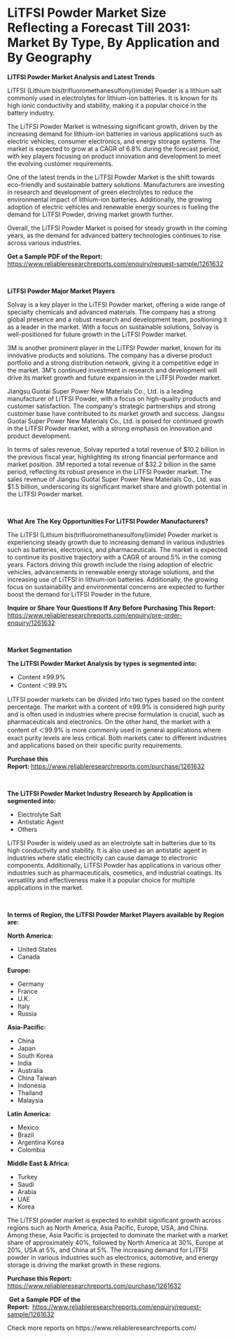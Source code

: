 <p><h1>LiTFSI Powder Market Size Reflecting a Forecast Till 2031: Market By Type, By Application and By Geography</h1></p><p><strong>LiTFSI Powder Market Analysis and Latest Trends</strong></p>
<p><p>LiTFSI (Lithium bis(trifluoromethanesulfonyl)imide) Powder is a lithium salt commonly used in electrolytes for lithium-ion batteries. It is known for its high ionic conductivity and stability, making it a popular choice in the battery industry.</p><p>The LiTFSI Powder Market is witnessing significant growth, driven by the increasing demand for lithium-ion batteries in various applications such as electric vehicles, consumer electronics, and energy storage systems. The market is expected to grow at a CAGR of 6.8% during the forecast period, with key players focusing on product innovation and development to meet the evolving customer requirements.</p><p>One of the latest trends in the LiTFSI Powder Market is the shift towards eco-friendly and sustainable battery solutions. Manufacturers are investing in research and development of green electrolytes to reduce the environmental impact of lithium-ion batteries. Additionally, the growing adoption of electric vehicles and renewable energy sources is fueling the demand for LiTFSI Powder, driving market growth further.</p><p>Overall, the LiTFSI Powder Market is poised for steady growth in the coming years, as the demand for advanced battery technologies continues to rise across various industries.</p></p>
<p><strong>Get a Sample PDF of the Report:&nbsp;</strong> <a href="https://www.reliableresearchreports.com/enquiry/request-sample/1261632">https://www.reliableresearchreports.com/enquiry/request-sample/1261632</a></p>
<p>&nbsp;</p>
<p><strong>LiTFSI Powder Major Market Players</strong></p>
<p><p>Solvay is a key player in the LiTFSI Powder market, offering a wide range of specialty chemicals and advanced materials. The company has a strong global presence and a robust research and development team, positioning it as a leader in the market. With a focus on sustainable solutions, Solvay is well-positioned for future growth in the LiTFSI Powder market.</p><p>3M is another prominent player in the LiTFSI Powder market, known for its innovative products and solutions. The company has a diverse product portfolio and a strong distribution network, giving it a competitive edge in the market. 3M's continued investment in research and development will drive its market growth and future expansion in the LiTFSI Powder market.</p><p>Jiangsu Guotai Super Power New Materials Co., Ltd. is a leading manufacturer of LiTFSI Powder, with a focus on high-quality products and customer satisfaction. The company's strategic partnerships and strong customer base have contributed to its market growth and success. Jiangsu Guotai Super Power New Materials Co., Ltd. is poised for continued growth in the LiTFSI Powder market, with a strong emphasis on innovation and product development.</p><p>In terms of sales revenue, Solvay reported a total revenue of $10.2 billion in the previous fiscal year, highlighting its strong financial performance and market position. 3M reported a total revenue of $32.2 billion in the same period, reflecting its robust presence in the LiTFSI Powder market. The sales revenue of Jiangsu Guotai Super Power New Materials Co., Ltd. was $1.5 billion, underscoring its significant market share and growth potential in the LiTFSI Powder market.</p></p>
<p>&nbsp;</p>
<p><strong>What Are The Key Opportunities For LiTFSI Powder Manufacturers?</strong></p>
<p><p>The LiTFSI (Lithium bis(trifluoromethanesulfonyl)imide) Powder market is experiencing steady growth due to increasing demand in various industries such as batteries, electronics, and pharmaceuticals. The market is expected to continue its positive trajectory with a CAGR of around 5% in the coming years. Factors driving this growth include the rising adoption of electric vehicles, advancements in renewable energy storage solutions, and the increasing use of LiTFSI in lithium-ion batteries. Additionally, the growing focus on sustainability and environmental concerns are expected to further boost the demand for LiTFSI Powder in the future.</p></p>
<p><strong>Inquire or Share Your Questions If Any Before Purchasing This Report:</strong> <a href="https://www.reliableresearchreports.com/enquiry/pre-order-enquiry/1261632">https://www.reliableresearchreports.com/enquiry/pre-order-enquiry/1261632</a></p>
<p>&nbsp;</p>
<p><strong>Market Segmentation</strong></p>
<p><strong>The LiTFSI Powder Market Analysis by types is segmented into:</strong></p>
<p><ul><li>Content ≥99.9%</li><li>Content ＜99.9%</li></ul></p>
<p><p>LiTFSI powder markets can be divided into two types based on the content percentage. The market with a content of ≥99.9% is considered high purity and is often used in industries where precise formulation is crucial, such as pharmaceuticals and electronics. On the other hand, the market with a content of ＜99.9% is more commonly used in general applications where exact purity levels are less critical. Both markets cater to different industries and applications based on their specific purity requirements.</p></p>
<p><strong>Purchase this Report:&nbsp;</strong><a href="https://www.reliableresearchreports.com/purchase/1261632">https://www.reliableresearchreports.com/purchase/1261632</a></p>
<p>&nbsp;</p>
<p><strong>The LiTFSI Powder Market Industry Research by Application is segmented into:</strong></p>
<p><ul><li>Electrolyte Salt</li><li>Antistatic Agent</li><li>Others</li></ul></p>
<p><p>LiTFSI Powder is widely used as an electrolyte salt in batteries due to its high conductivity and stability. It is also used as an antistatic agent in industries where static electricity can cause damage to electronic components. Additionally, LiTFSI Powder has applications in various other industries such as pharmaceuticals, cosmetics, and industrial coatings. Its versatility and effectiveness make it a popular choice for multiple applications in the market.</p></p>
<p>&nbsp;</p>
<p><strong>In terms of Region, the LiTFSI Powder Market Players available by Region are:</strong></p>
<p>
    <p> <strong> North America: </strong>
        <ul>
            <li>United States</li>
            <li>Canada</li>
        </ul>
        </p> 
    <p> <strong> Europe: </strong>
        <ul>
            <li>Germany</li>
            <li>France</li>
            <li>U.K.</li>
            <li>Italy</li>
            <li>Russia</li>
        </ul>
        </p> 
    <p> <strong> Asia-Pacific: </strong>
        <ul>
            <li>China</li>
            <li>Japan</li>
            <li>South Korea</li>
            <li>India</li>
            <li>Australia</li>
            <li>China Taiwan</li>
            <li>Indonesia</li>
            <li>Thailand</li>
            <li>Malaysia</li>
        </ul>
        </p> 
    <p> <strong> Latin America: </strong>
        <ul>
            <li>Mexico</li>
            <li>Brazil</li>
            <li>Argentina Korea</li>
            <li>Colombia</li>
        </ul>
        </p> 
    <p> <strong> Middle East & Africa: </strong>
        <ul>
            <li>Turkey</li>
            <li>Saudi</li>
            <li>Arabia</li>
            <li>UAE</li>
            <li>Korea</li>
        </ul>
    </p>
    </p>
<p><p>The LiTFSI powder market is expected to exhibit significant growth across regions such as North America, Asia Pacific, Europe, USA, and China. Among these, Asia Pacific is projected to dominate the market with a market share of approximately 40%, followed by North America at 30%, Europe at 20%, USA at 5%, and China at 5%. The increasing demand for LiTFSI powder in various industries such as electronics, automotive, and energy storage is driving the market growth in these regions.</p></p>
<p><strong>Purchase this Report: </strong><a href="https://www.reliableresearchreports.com/purchase/1261632">https://www.reliableresearchreports.com/purchase/1261632</a></p>
<p>&nbsp;<strong>Get a Sample PDF of the Report:&nbsp;&nbsp;</strong><a href="https://www.reliableresearchreports.com/enquiry/request-sample/1261632">https://www.reliableresearchreports.com/enquiry/request-sample/1261632</a></p>
<p><strong></strong></p>
<p>Check more reports on https://www.reliableresearchreports.com/</p>